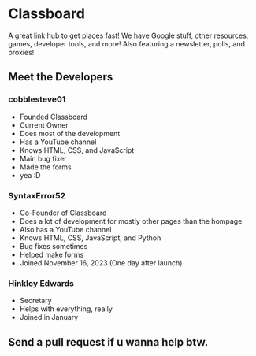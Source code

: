# Classboard
A great link hub to get places fast! We have Google stuff, other resources, games, developer tools, and more! Also featuring a newsletter, polls, and proxies!

## Meet the Developers

### cobblesteve01
- Founded Classboard
- Current Owner
- Does most of the development
- Has a YouTube channel
- Knows HTML, CSS, and JavaScript
- Main bug fixer
- Made the forms
- yea :D

### SyntaxError52
- Co-Founder of Classboard
- Does a lot of development for mostly other pages than the hompage
- Also has a YouTube channel
- Knows HTML, CSS, JavaScript, and Python
- Bug fixes sometimes
- Helped make forms
- Joined November 16, 2023 (One day after launch)

### Hinkley Edwards
- Secretary
- Helps with everything, really
- Joined in January

## Send a pull request if u wanna help btw.
